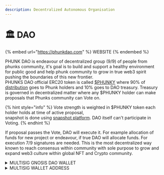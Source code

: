 ```yaml
---
description: Decentralized Autonomous Organisation
---
```


# 🏛 DAO

{% embed url="https://phunkdao.com" %}
WEBSITE
{% endembed %}

PHUNK DAO is endeavour of decentralized group (9/9) of people from phunks community, it's goal is to build and support a healthy environment for public good and help phunk community to grow in true web3 spirit pushing the boundaries of this new frontier. \
PHUNKS DAO official ERC20 token is called [$PHUNKY](phunky.md) where 90% of [distribution](phunky.md) goes to Phunk holders and 10% goes to DAO treasury. Treasury is governed in decentralized matter where any $PHUNKY holder can make proposals that Phunks community can Vote on.&#x20;

{% hint style="info" %}
Vote strength is weighted in $PHUNKY token each holder holds at time of active proposal,\
snapshot is done using [snapshot platform](https://snapshot.org/#/). DAO itself can't participate in Voting.&#x20;
{% endhint %}

If proposal passes the Vote, DAO will execute it. For example allocation of funds for new project or endeavour, if true DAO will allocate funds. For execution 7/9 signatures are needed. This is the most decentralized way known to reach consensus within community with sole purpose to grow and expand web3 culture within global NFT and Crypto community.

<details>

<summary>MULTISIG GNOSIS DAO WALLET</summary>

[https://gnosis-safe.io/app/eth:0xf8A4b33A98Ce506B43225002Bb16E0a3bf29882e/balances](https://gnosis-safe.io/app/eth:0xf8A4b33A98Ce506B43225002Bb16E0a3bf29882e/balances)

</details>

<details>

<summary>MULTISIG WALLET ADDRESS</summary>

[https://etherscan.io/address/0xf8a4b33a98ce506b43225002bb16e0a3bf29882e](https://etherscan.io/address/0xf8a4b33a98ce506b43225002bb16e0a3bf29882e)

</details>
